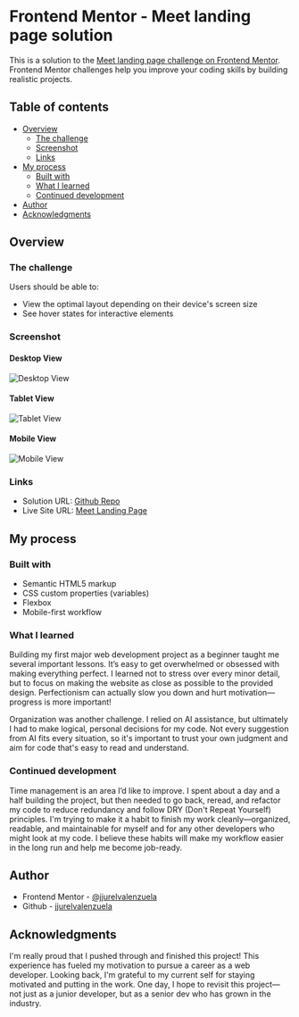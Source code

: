 # Frontend Mentor - Meet landing page solution

This is a solution to the [Meet landing page challenge on Frontend Mentor](https://www.frontendmentor.io/challenges/meet-landing-page-rbTDS6OUR). Frontend Mentor challenges help you improve your coding skills by building realistic projects.

## Table of contents

- [Overview](#overview)
  - [The challenge](#the-challenge)
  - [Screenshot](#screenshot)
  - [Links](#links)
- [My process](#my-process)
  - [Built with](#built-with)
  - [What I learned](#what-i-learned)
  - [Continued development](#continued-development)
- [Author](#author)
- [Acknowledgments](#acknowledgments)

## Overview

### The challenge

Users should be able to:

- View the optimal layout depending on their device's screen size
- See hover states for interactive elements

### Screenshot

#### Desktop View

![Desktop View](./screenshots/desktop-view.png)

#### Tablet View

![Tablet View](./screenshots/tablet-view.png)

#### Mobile View

![Mobile View](./screenshots/mobile-view.png)

### Links

- Solution URL: [Github Repo](https://github.com/jjurelvalenzuela/meet-landing-page)
- Live Site URL: [Meet Landing Page](https://jbuast-meet-landing-page.netlify.app/)

## My process

### Built with

- Semantic HTML5 markup
- CSS custom properties (variables)
- Flexbox
- Mobile-first workflow

### What I learned

Building my first major web development project as a beginner taught me several important lessons.
It’s easy to get overwhelmed or obsessed with making everything perfect. I learned not to stress over every minor detail, but to focus on making the website as close as possible to the provided design.
Perfectionism can actually slow you down and hurt motivation—progress is more important!

Organization was another challenge. I relied on AI assistance, but ultimately I had to make logical, personal decisions for my code. Not every suggestion from AI fits every situation, so it's important to trust your own judgment and aim for code that's easy to read and understand.

### Continued development

Time management is an area I’d like to improve. I spent about a day and a half building the project, but then needed to go back, reread, and refactor my code to reduce redundancy and follow DRY (Don't Repeat Yourself) principles.
I'm trying to make it a habit to finish my work cleanly—organized, readable, and maintainable for myself and for any other developers who might look at my code. I believe these habits will make my workflow easier in the long run and help me become job-ready.

## Author

- Frontend Mentor - [@jjurelvalenzuela](https://www.frontendmentor.io/profile/jjurelvalenzuela)
- Github - [jjurelvalenzuela](https://github.com/jjurelvalenzuela)

## Acknowledgments

I'm really proud that I pushed through and finished this project!
This experience has fueled my motivation to pursue a career as a web developer.
Looking back, I'm grateful to my current self for staying motivated and putting in the work. One day, I hope to revisit this project—not just as a junior developer, but as a senior dev who has grown in the industry.
